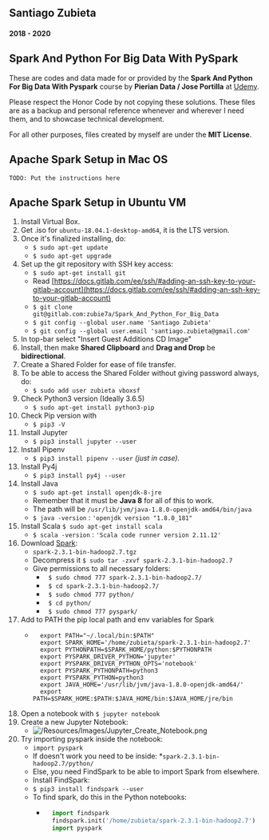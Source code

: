 ## Santiago Zubieta
#### 2018 - 2020

## Spark And Python For Big Data With PySpark
These are codes and data made for or provided by the **Spark And Python For Big Data With Pyspark** course by **Pierian Data / Jose Portilla** at [Udemy](https://www.udemy.com/spark-and-python-for-big-data-with-pyspark/).

Please respect the Honor Code by not copying these solutions. These files are as a backup and personal reference whenever and wherever I need them, and to showcase technical development.

For all other purposes, files created by myself are under the **MIT License**.

## Apache Spark Setup in Mac OS

`TODO: Put the instructions here`

## Apache Spark Setup in Ubuntu VM

1. Install Virtual Box.
2. Get .iso for `ubuntu-18.04.1-desktop-amd64`, it is the LTS version.
3. Once it's finalized installing, do:
	* `$ sudo apt-get update`
	* `$ sudo apt-get upgrade`
4. Set up the git repository with SSH key access:
	* `$ sudo apt-get install git`
	* Read [https://docs.gitlab.com/ee/ssh/#adding-an-ssh-key-to-your-gitlab-account](https://docs.gitlab.com/ee/ssh/#adding-an-ssh-key-to-your-gitlab-account)
	* `$ git clone git@gitlab.com:zubie7a/Spark_And_Python_For_Big_Data`
	* `$ git config --global user.name 'Santiago Zubieta'`
	* `$ git config --global user.email 'santiago.zubieta@gmail.com'`
5. In top-bar select "Insert Guest Additions CD Image"
6. Install, then make **Shared Clipboard** and **Drag and Drop** be **bidirectional**.
7. Create a Shared Folder for ease of file transfer.
8. To be able to access the Shared Folder without giving password always, do:
	* `$ sudo add user zubieta vboxsf`
9. Check Python3 version (Ideally 3.6.5)
	* `$ sudo apt-get install python3-pip`
10. Check Pip version with
	* `$ pip3 -V`
11. Install Jupyter
	* `$ pip3 install jupyter --user` 
12. Install Pipenv
	* `$ pip3 install pipenv --user` *(just in case).*
13. Install Py4j
	* `$ pip3 install py4j --user`
14. Install Java 
	* `$ sudo apt-get install openjdk-8-jre`
    * Remember that it must be **Java 8** for all of this to work.
    * The path will be `/usr/lib/jvm/java-1.8.0-openjdk-amd64/bin/java`
    * `$ java -version` : `'openjdk version "1.8.0_181"`
15. Install Scala `$ sudo apt-get install scala`
    * `$ scala -version` : `'Scala code runner version 2.11.12'`
16. Download [Spark](https://spark.apache.org/downloads.html):
    * `spark-2.3.1-bin-hadoop2.7.tgz`
    * Decompress it `$ sudo tar -zxvf spark-2.3.1-bin-hadoop2.7`
    * Give permissions to all necessary folders:
        - ` $ sudo chmod 777 spark-2.3.1-bin-hadoop2.7/`
        - ` $ cd spark-2.3.1-bin-hadoop2.7/`
        - ` $ sudo chmod 777 python/`
        - ` $ cd python/`
        - ` $ sudo chmod 777 pyspark/`
17. Add to PATH the pip local path and env variables for Spark
    * ```
        export PATH="~/.local/bin:$PATH"
        export SPARK_HOME='/home/zubieta/spark-2.3.1-bin-hadoop2.7'
        export PYTHONPATH=$SPARK_HOME/python:$PYTHONPATH
        export PYSPARK_DRIVER_PYTHON='jupyter'
        export PYSPARK_DRIVER_PYTHON_OPTS='notebook'
        export PYSPARK_PYTHONPATH=python3
        export PYSPARK_PYTHON=python3
        export JAVA_HOME='/usr/lib/jvm/java-1.8.0-openjdk-amd64/'
        export PATH=$SPARK_HOME:$PATH:$JAVA_HOME/bin:$JAVA_HOME/jre/bin
      ```
18. Open a notebook with `$ jupyter notebook`
19. Create a new Jupyter Notebook:
    * ![/Resources/Images/Jupyter_Create_Notebook.png](https://i.imgur.com/ZwrexH1.png "")
20. Try importing pyspark inside the notebook:
    * `import pyspark`
    * If doesn't work you need to be inside:
	*`spark-2.3.1-bin-hadoop2.7/python/`
    * Else, you need FindSpark to be able to import Spark from elsewhere.
    * Install FindSpark:
	* `$ pip3 install findspark --user`
    * To find spark, do this in the Python notebooks:
        * ```python
            import findspark
            findspark.init('/home/zubieta/spark-2.3.1-bin-hadoop2.7')
            import pyspark 
        ```
